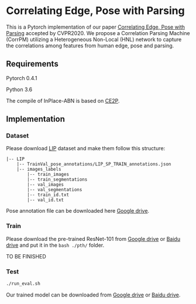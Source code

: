 # Correlating Edge, Pose with Parsing

This is a Pytorch implementation of our paper [Correlating Edge, Pose with Parsing](https://arxiv.org/pdf/2005.01431.pdf) accepted by CVPR2020. We propose a Correlation Parsing Machine (CorrPM) utilizing a Heterogeneous Non-Local (HNL) network to capture the correlations among features from human edge, pose and parsing.

## Requirements
Pytorch 0.4.1

Python 3.6

The compile of InPlace-ABN is based on [CE2P](https://github.com/liutinglt/CE2P).

## Implementation
### Dataset
Please download [LIP](http://sysu-hcp.net/lip/overview.php) dataset and make them follow this structure:
```
|-- LIP
    |-- TrainVal_pose_annotations/LIP_SP_TRAIN_annotations.json
    |-- images_labels
        |-- train_images
        |-- train_segmentations
        |-- val_images
        |-- val_segmentations
        |-- train_id.txt
        |-- val_id.txt
```
    

Pose annotation file can be downloaded here [Google drive](https://drive.google.com/open?id=1qlTED6vDHevfl3sr9t8WLVNDEkPahfyK).

### Train
Please download the pre-trained ResNet-101 from [Google drive](https://drive.google.com/open?id=1uTf0wNLS5y0l8jIy06Tewdg8XF0TMSOq) or [Baidu drive](https://pan.baidu.com/s/1Lzjvqpafw9VUO45TcPvhBA) and put it in the ```bash ./pth/``` folder.

TO BE FINISHED

### Test
```bash
./run_eval.sh
```
Our trained model can be downloaded from  [Google drive](https://drive.google.com/open?id=1skvx6qVjh31a0Bff6ad06I82jRTtO-1T) or [Baidu drive](https://pan.baidu.com/s/1XEXfR7--9eqUIn_LnJTlYA).

